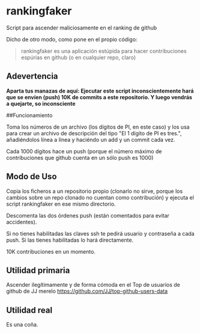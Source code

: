 # rankingfaker

Script para ascender maliciosamente en el ranking de github

Dicho de otro modo, como pone en el propio código:

> rankingfaker es una aplicación estúpida para hacer contribuciones espúrias en github (o en cualquier repo, claro)

## Adevertencia

**Aparta tus manazas de aquí: Ejecutar este script inconscientemente hará que se envíen (push) 10K de commits a este repositorio. Y luego vendrás a quejarte, so inconsciente**

##Funcionamiento

Toma los números de un archivo (los dígitos de PI, en este caso) y los usa para crear un archivo de descripción del tipo "El 1 dígito de PI es tres.", añadiéndolos línea a línea y haciéndo un add y un commit cada vez.

Cada 1000 dígitos hace un push (porque el número máximo de contribuciones que github cuenta en un sólo push es 1000)

## Modo de Uso

Copia los ficheros a un repositorio propio (clonarlo no sirve, porque los cambios sobre un repo clonado no cuentan como contribución) y ejecuta el script rankingfaker en ese mismo directorio.

Descomenta las dos órdenes push (están comentados para evitar accidentes).

Si no tienes habilitadas las claves ssh te pedirá usuario y contraseña a cada push. Si las tienes habilitadas lo hará directamente.

10K contribuciones en un momento.

## Utilidad primaria

Ascender ilegítimamente y de forma cómoda en el Top de usuarios de github de JJ merelo https://github.com/JJ/top-github-users-data

## Utilidad real

Es una coña.
